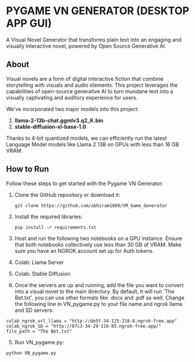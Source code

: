 # PYGAME VN GENERATOR (DESKTOP APP GUI)

A Visual Novel Generator that transforms plain text into an engaging and visually interactive novel, powered by Open Source Generative AI.


## About

Visual novels are a form of digital interactive fiction that combine storytelling with visuals and audio elements. This project leverages the capabilities of open-source generative AI to turn mundane text into a visually captivating and auditory experience for users.

We've incorporated two major models into this project:

1. **llama-2-13b-chat.ggmlv3.q2_K.bin**
2. **stable-diffusion-xl-base-1.0**

Thanks to 4-bit quantized models, we can efficiently run the latest Language Model models like Llama 2 13B on GPUs with less than 16 GB VRAM.

## How to Run

Follow these steps to get started with the Pygame VN Generator:

1. Clone the GitHub repository or download it:

   ```
   git clone https://github.com/abhiram1809/VM_Game_Generator
   ```
2. Install the required libraries:
    ```
    pip install -r requirements.txt
    ```
3. Host and run the following two notebooks on a GPU instance. Ensure that both notebooks collectively use less than 30 GB of VRAM. Make sure you have an NGROK account set up for Auth tokens.

1. Colab: Llama Server
2. Colab: Stable Diffusion

4. Once the servers are up and running, add the file you want to convert into a visual novel to the main directory. By default, it will run 'The Bet.txt', you can use other formats like .docx and .pdf as well. Change the following line in VN_pygame.py to your file name and ngrok llama and SD servers:
```
colab_ngrok_url_llama = "http://de5f-34-125-218-8.ngrok-free.app"
colab_ngrok_SD = "http://87c3-34-29-116-85.ngrok-free.app/"
file_path = "The Bet.txt"
```

5. Run VN_pygame.py:

```
python VN_pygame.py
```
